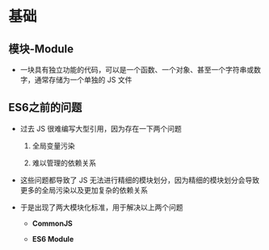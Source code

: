 # 基础

## 模块-Module

*   一块具有独立功能的代码，可以是一个函数、一个对象、甚至一个字符串或数字，通常存储为一个单独的 JS 文件

## ES6之前的问题

*   过去 JS 很难编写大型引用，因为存在一下两个问题

    1.  全局变量污染

    2.  难以管理的依赖关系

*   这些问题都导致了 JS 无法进行精细的模块划分，因为精细的模块划分会导致更多的全局污染以及更加复杂的依赖关系

*   于是出现了两大模块化标准，用于解决以上两个问题

    *   **CommonJS**

    *   **ES6 Module**
